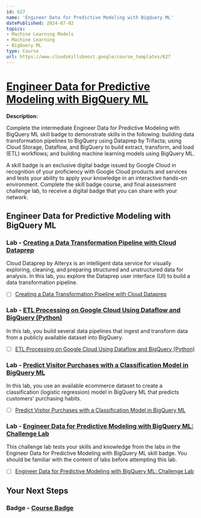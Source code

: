 ```yaml
---
id: 627
name: 'Engineer Data for Predictive Modeling with BigQuery ML'
datePublished: 2024-07-02
topics:
- Machine Learning Models
- Machine Learning
- BigQuery ML
type: Course
url: https://www.cloudskillsboost.google/course_templates/627
---
```


# [Engineer Data for Predictive Modeling with BigQuery ML](https://www.cloudskillsboost.google/course_templates/627)

**Description:**

Complete the intermediate Engineer Data for Predictive Modeling with BigQuery ML skill badge to demonstrate skills in the following: building data transformation pipelines to BigQuery using Dataprep by Trifacta; using Cloud Storage, Dataflow, and BigQuery to build extract, transform, and load (ETL) workflows; and building machine learning models using BigQuery ML.

A skill badge is an exclusive digital badge issued by Google Cloud in recognition of your proficiency with Google Cloud products and services and tests your ability to apply your knowledge in an interactive hands-on environment. Complete the skill badge course, and final assessment challenge lab, to receive a digital badge that you can share with your network.

## Engineer Data for Predictive Modeling with BigQuery ML

### Lab - [Creating a Data Transformation Pipeline with Cloud Dataprep](https://www.cloudskillsboost.google/course_templates/627/labs/490566)

Cloud Dataprep by Alteryx is an intelligent data service for visually exploring, cleaning, and preparing structured and unstructured data for analysis. In this lab, you explore the Dataprep user interface (UI) to build a data transformation pipeline.

- [ ] [Creating a Data Transformation Pipeline with Cloud Dataprep](../labs/Creating-a-Data-Transformation-Pipeline-with-Cloud-Dataprep.md)

### Lab - [ETL Processing on Google Cloud Using Dataflow and BigQuery (Python)](https://www.cloudskillsboost.google/course_templates/627/labs/490567)

In this lab, you build several data pipelines that ingest and transform data from a publicly available dataset into BigQuery.

- [ ] [ETL Processing on Google Cloud Using Dataflow and BigQuery (Python)](../labs/ETL-Processing-on-Google-Cloud-Using-Dataflow-and-BigQuery-(Python).md)

### Lab - [Predict Visitor Purchases with a Classification Model in BigQuery ML](https://www.cloudskillsboost.google/course_templates/627/labs/490568)

In this lab, you use an available ecommerce dataset to create a classification (logistic regression) model in BigQuery ML that predicts customers' purchasing habits.

- [ ] [Predict Visitor Purchases with a Classification Model in BigQuery ML](../labs/Predict-Visitor-Purchases-with-a-Classification-Model-in-BigQuery-ML.md)

### Lab - [Engineer Data for Predictive Modeling with BigQuery ML: Challenge Lab](https://www.cloudskillsboost.google/course_templates/627/labs/490569)

This challenge lab tests your skills and knowledge from the labs in the Engineer Data for Predictive Modeling with BigQuery ML skill badge. You should be familiar with the content of labs before attempting this lab.

- [ ] [Engineer Data for Predictive Modeling with BigQuery ML: Challenge Lab](../labs/Engineer-Data-for-Predictive-Modeling-with-BigQuery-ML-Challenge-Lab.md)

## Your Next Steps

### Badge - [Course Badge](https://www.cloudskillsboost.googleNone)
